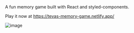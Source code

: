 A fun memory game built with React and styled-components.

Play it now at https://tevas-memory-game.netlify.app/

![image](https://user-images.githubusercontent.com/13749400/201205608-dd20e0cc-e856-4ca5-85e5-54ed977414d0.png)
